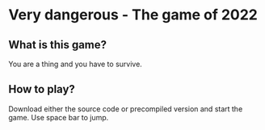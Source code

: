 Very dangerous - The game of 2022
=================================

What is this game?
------------------

You are a thing and you have to survive.

How to play?
------------

Download either the source code or precompiled version and start the game.
Use space bar to jump.

